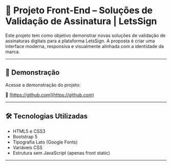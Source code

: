 # 📄 Projeto Front-End – Soluções de Validação de Assinatura | LetsSign

Este projeto tem como objetivo demonstrar novas soluções de validação de assinaturas digitais para a plataforma LetsSign. A proposta é criar uma interface moderna, responsiva e visualmente alinhada com a identidade da marca.

---

## 🚀 Demonstração

Acesse a demonstração do projeto:

🔗 [https://github.com](https://github.com)

---

## 🛠️ Tecnologias Utilizadas

- HTML5 e CSS3
- Bootstrap 5
- Tipografia Lato (Google Fonts)
- Variáveis CSS
- Estrutura sem JavaScript (apenas front static)

---


